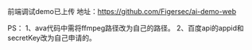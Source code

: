 前端调试demo已上传
地址：https://github.com/Figersec/ai-demo-web

PS：
1、ava代码中需将ffmpeg路径改为自己的路径。
2、百度api的appid和secretKey改为自己申请的。
